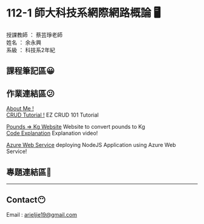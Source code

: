 # 112-1 師大科技系網際網路概論 :desktop_computer:

授課教師 ： 蔡芸琤老師  
姓名 ： 余永興  
系級 ： 科技系2年紀

## 課程筆記區:grinning:

## 作業連結區:confused:
[About Me !](https://arieljunus.github.io/my-web/)  
[CRUD Tutorial !](https://youtu.be/qtpiLkOI-JE) EZ CRUD 101 Tutorial  

[Pounds => Kg Website](https://arieljunus.github.io/my-web/weight-converter/index.html) Website to convert pounds to Kg  
[Code Explanation](https://youtu.be/p91z4LxWmjk) Explanation video!  

[Azure Web Service](https://youtu.be/zWCc7n7BE9Q) deploying NodeJS Application using Azure Web Service!

## 專題連結區:thinking:

---

## Contact:no_mouth:

Email : arieljie19@gmail.com
